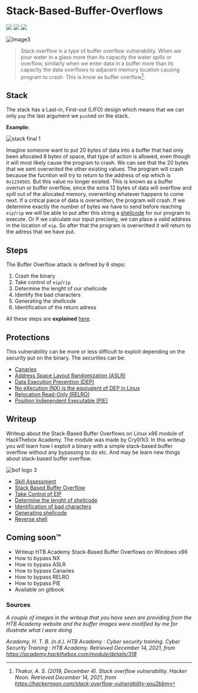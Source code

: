 # Stack-Based-Buffer-Overflows
![](https://img.shields.io/badge/License-CC%20BY--NC%204.0-blue) ![](https://img.shields.io/badge/-HackTheBox-brightgreen) ![](https://img.shields.io/github/last-commit/B1rby/Stack-Based-Buffer-Overflows-on-Linux-x86) 

![Image3](https://user-images.githubusercontent.com/87600765/147373294-b205c6a9-82e0-448b-a448-e75f0f1abd0f.png)


> Stack overflow is a type of buffer overflow vulnerability. When we pour water in a glass more than its capacity the water spills or overflow, similarly when we enter data in a buffer more than its capacity the data overflows to adjacent memory location causing program to crash. This is know as buffer overflow[^1]. 

## Stack
The stack has a Last-in, First-out (LIFO) design which means that we can only `pop` the last argument we `push`ed on the stack. 

**Example:**

![stack final 1](https://user-images.githubusercontent.com/87600765/147395873-664e6c6d-b363-4d8e-add0-f69979eb7409.png)

Imagine someone want to put 20 bytes of data into a buffer that had only been allocated 8 bytes of space, that type of action is allowed, even though it will most likely cause the program to crash. We can see that the 20 bytes that we sent overwrited the other existing values. The program will crash because the fucntion will try to return to the address of eip which is `0x1234565`. But this value no longer existed. This is known as a buffer overrun or buffer overflow, since the extra 12 bytes of data will overflow and spill out of the allocated memory, overwriting whatever happens to come next. If a critical piece of data is overwritten, the program will crash.
If we determine exactly the number of bytes we have to send before reaching `eip`/`rip` we will be able to put after this string a [shellcode](https://github.com/B1rby/Stack-Based-Buffer-Overflows/blob/Skill-Asessment/Skill%20Asessment.md) for our program to execute. Or If we calculate our input precisely, we can place a valid address in the location of `eip`. So after that the program is overwritted it will return to the adress that we have put.

## Steps
The Buffer Overflow attack is defined by 6 steps:
1. Crash the binary
2. Take control of `eip`/`rip`
3. Determine the lenght of our shellcode
4. Identify the bad characters
5. Generating the shellcode
6. Identification of the return adress

All these steps are **explained** [here](https://github.com/B1rby/Stack-Based-Buffer-Overflows/blob/Skill-Asessment/Skill%20Asessment.md).
## Protections 
This vulnerability can be more or less difficult to exploit depending on the security put on the binary. The securities can be:
- [Canaries](https://en.wikipedia.org/wiki/Buffer_overflow_protection)
- [Address Space Layout Randomization (ASLR)](https://en.wikipedia.org/wiki/Address_space_layout_randomization)
- [Data Execution Prevention (DEP)](https://docs.microsoft.com/en-us/windows/win32/memory/data-execution-prevention)
- [No eXecution (NX) is the equivalent of DEP in Linux](https://docs.microsoft.com/en-us/windows/win32/win7appqual/dep-nx-protection)
- [Relocation Read-Only (RELRO)](https://ctf101.org/binary-exploitation/relocation-read-only/)
- [Position Independent Executable (PIE)](https://en.wikipedia.org/wiki/Position-independent_code)

## Writeup
Writeup about the Stack-Based Buffer Overflows on Linux x86 module of HackThebox Academy. The module was made by Cry0l1t3. In this writeup you will learn how I exploit a binary with a simple stack-based buffer overflow without any bypassing to do etc. And may be learn new things about stack-based buffer overflow.

![bof logo 3](https://user-images.githubusercontent.com/87600765/146174485-607fd934-cfea-4435-aa85-fec5fcb293e0.png)

- [Skill Assessment](https://github.com/B1rby/Stack-Based-Buffer-Overflows-on-Linux-x86/blob/Skill-Asessment/Skill%20Asessment.md)
- [Stack Based Buffer Overflow](https://github.com/B1rby/Stack-Based-Buffer-Overflows-on-Linux-x86/blob/Module-Questions/Stack-Based%20Buffer%20Overflow%20Section.md)
- [Take Control of EIP](https://github.com/B1rby/Stack-Based-Buffer-Overflows-on-Linux-x86/blob/Module-Questions/Take%20Control%20of%20EIP%20Section.md)
- [Determine the lenght of shellcode](https://github.com/B1rby/Stack-Based-Buffer-Overflows-on-Linux-x86/blob/Module-Questions/Determine%20the%20Length%20for%20Shellcode%20Section.md)
- [Identification of bad characters](https://github.com/B1rby/Stack-Based-Buffer-Overflows-on-Linux-x86/blob/Module-Questions/Identification%20of%20Bad%20Characters%20Section.md)
- [Generating shellcode](https://github.com/B1rby/Stack-Based-Buffer-Overflows-on-Linux-x86/blob/Module-Questions/Generating%20Shellcode%20Section.md)
- [Reverse shell](https://github.com/B1rby/Stack-Based-Buffer-Overflows-on-Linux-x86/blob/Module-Questions/Reverse%20shell.md)

## Coming soon™
- Writeup HTB Academy Stack-Based Buffer Overflows on Windows x86
- How to bypass NX
- How to bypass ASLR
- How to bypass Canaries
- How to bypass RELRO
- How to bypass PIE
- Available on gitbook

### Sources
*A couple of images in the writeup that you have seen are providing from the HTB Academy website and the buffer images were modified by me for illustrate what I were doing*

*Academy, H. T. B. (n.d.). HTB Academy : Cyber security training. Cyber Security Training : HTB Academy. Retrieved December 14, 2021, from https://academy.hackthebox.com/module/details/318*
[^1]:*Thakur, A. S. (2019, December 4). Stack overflow vulnerability. Hacker Noon. Retrieved December 14, 2021, from https://hackernoon.com/stack-overflow-vulnerability-xou2bbm*
